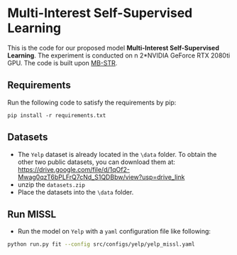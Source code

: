 # Multi-Interest Self-Supervised Learning

This is the code for our proposed model **Multi-Interest Self-Supervised Learning**. The experiment is conducted on n 2*NVIDIA GeForce RTX 2080ti GPU. 
The code is built upon [MB-STR](https://github.com/yuanenming/mb-str).

## Requirements

Run the following code to satisfy the requirements by pip:

```
pip install -r requirements.txt
```

## Datasets

- The `Yelp` dataset is already located in the `\data` folder. To obtain the other two public datasets, you can download them at: https://drive.google.com/file/d/1qOf2-Mwag0qzT6bPLFrQ7cNd_S1QDBbw/view?usp=drive_link
- unzip the `datasets.zip`
- Place the datasets into the `\data` folder.

## Run MISSL

- Run the model on `Yelp`  with a `yaml` configuration file like following:

```bash
python run.py fit --config src/configs/yelp/yelp_missl.yaml
```